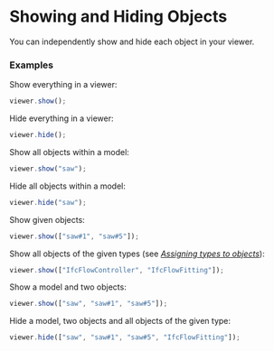 # Showing and Hiding Objects

You can independently show and hide each object in your viewer.

### Examples

Show everything in a viewer:

```javascript
viewer.show();
```

Hide everything in a viewer:

```javascript
viewer.hide();
```

Show all objects within a model:

```javascript
viewer.show("saw");
```

Hide all objects within a model:

```javascript
viewer.hide("saw");
```

Show given objects:

```javascript
viewer.show(["saw#1", "saw#5"]);
```

Show all objects of the given types (see *[Assigning types to objects](assigningTypesToObjects.md)*):

```javascript
viewer.show(["IfcFlowController", "IfcFlowFitting"]);
```

Show a model and two objects:

```javascript
viewer.show(["saw", "saw#1", "saw#5"]);
```

Hide a model, two objects and all objects of the given type:

```javascript
viewer.hide(["saw", "saw#1", "saw#5", "IfcFlowFitting"]);
```



